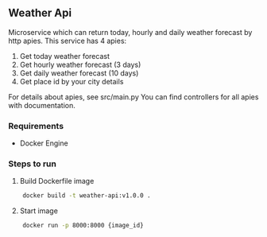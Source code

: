 ## Weather Api

Microservice which can return today, hourly and daily weather forecast by http apies.
This service has 4 apies:
1. Get today weather forecast
2. Get hourly weather forecast (3 days)
3. Get daily weather forecast (10 days)
4. Get place id by your city details

For details about apies, see src/main.py You can find controllers for all apies with documentation.

### Requirements
- Docker Engine

### Steps to run

1. Build Dockerfile image
```bash
    docker build -t weather-api:v1.0.0 .
```
2. Start image
```bash
    docker run -p 8000:8000 {image_id}
```